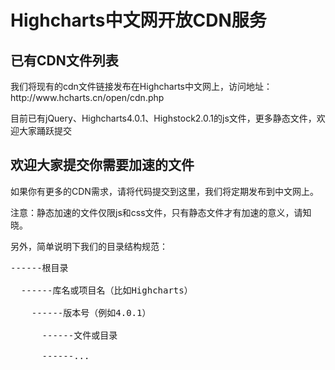 <h1>Highcharts中文网开放CDN服务</h1>

<h2>已有CDN文件列表</h2>

<p>我们将现有的cdn文件链接发布在Highcharts中文网上，访问地址：http://www.hcharts.cn/open/cdn.php</p>

<p>目前已有jQuery、Highcharts4.0.1、Highstock2.0.1的js文件，更多静态文件，欢迎大家踊跃提交<p>

<h2>欢迎大家提交你需要加速的文件</h2>

如果你有更多的CDN需求，请将代码提交到这里，我们将定期发布到中文网上。

注意：静态加速的文件仅限js和css文件，只有静态文件才有加速的意义，请知晓。

另外，简单说明下我们的目录结构规范：

<pre>
------根目录<br>
  ------库名或项目名（比如Highcharts）<br>
    ------版本号（例如4.0.1）<br>
      ------文件或目录<br>
      ------...<br>
</pre>
